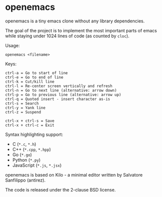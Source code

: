 openemacs
===

openemacs is a tiny emacs clone without any library dependencies.

The goal of the project is to implement the most important parts of emacs while staying under 1024 lines of code (as counted by `cloc`).

Usage:

    openemacs <filename>

Keys:

    ctrl-a = Go to start of line
    ctrl-e = Go to end of line
    ctrl-k = Cut/kill line
    ctrl-l = Re-center screen vertically and refresh
    ctrl-n = Go to next line (alternative: arrow down)
    ctrl-p = Go to previous line (alternative: arrow up)
    ctrl-q = Quoted insert - insert character as-is
    ctrl-s = Search
    ctrl-y = Yank line
    ctrl-z = Suspend

    ctrl-x + ctrl-s = Save
    ctrl-x + ctrl-c = Exit

Syntax highlighting support:

* C (`*.c`, `*.h`)
* C++ (`*.cpp`, `*.hpp`)
* Go (`*.go`)
* Python (`*.py`)
* JavaScript (`*.js`, `*.jsx`)

openemacs is based on Kilo - a minimal editor written by Salvatore Sanfilippo (antirez).

The code is released under the 2-clause BSD license.

